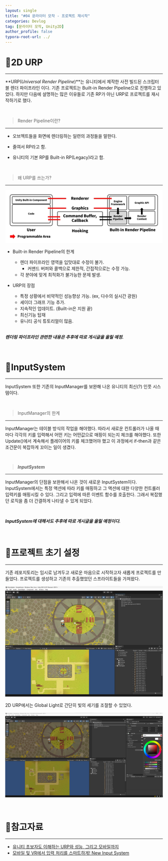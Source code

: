 ```yaml
---
layout: single
title: "#04 문라이터 모작 - 프로젝트 재시작"
categories: Devlog
tag: [문라이터 모작, Unity2D]
author_profile: false
typora-root-url: ../
---
```




# 📜2D URP

---

**URP(*Universal Render Pipeline*)**는 유니티에서 제작한 사전 빌드된 스크립터블 렌더 파이프라인 이다. 기존 프로젝트는 Built-in Render Pipeline으로 진행하고 있었다. 하지만 다음에 설명하는 많은 이유들로 기존 RP가 아닌 URP로 프로젝트를 재시작하기로 했다.

<br/>

> Render Pipeline이란?
> 

---

- 오브젝트들을 화면에 렌더링하는 일련의 과정들을 말한다.

- 줄여서 RP라고 함.

- 유니티의 기본 RP를 Built-in RP(Legacy)라고 함.

  <br/>

> 왜 URP를 쓰는가?
> 

---

<p align="center"><img src="/images/RP의 한계.png" alt="RP의 한계" /></p>

- Built-in Render Pipeline의 한계

    - 렌더 파이프라인 영역을 입맛대로 수정이 불가.
        - 커맨드 버퍼와 콜백으로 제한적, 간접적으로는 수정 가능.
    - 각 분야에 맞게 최적화가 불가능한 문제 발생.
- URP의 장점
    - 특정 상황에서 비약적인 성능향상 가능. (ex, 다수의 실시간 광원)
    - 셰이더 그래프 기능 추가.
    - 지속적인 업데이트. (Built-in은 지원 끝)
    - 최신기능 탑재
    - 유니티 공식 튜토리얼이 많음.

    <br/>

***렌더링 파이프라인 관련한 내용은 추후에 따로 게시글을 올릴 예정.***

<br/>

# 📜InputSystem

---

InputSystem 또한 기존의 InputManager를 보완해 나온 유니티의 최신(?) 인풋 시스템이다. 

<br/>

> InputManager의 한계
> 

---

InputManager는 테이블 방식의 작업을 해야했다. 따라서 새로운 컨트롤러가 나올 때마다 각각의 키를 입력해서 어떤 키는 어떤값으로 매핑이 되는지 체크를 해야했다. 또한 Update()에서 계속해서 플레이어의 키를 체크했어야 했고 이 과정에서 if-then과 같은 조건문이 복잡하게 꼬이는 일이 생겼다.

<br/>

> ***InputSystem***
> 

---

InputManager의 단점을 보완해서 나온 것이 새로운 InputSystem이다. InputSystem에서는 특정 액션에 따라 키를 매핑하고 그 액션에 대한 다양한 컨트롤러 입력키를 매핑시킬 수 있다. 그리고 입력에 따른 이벤트 함수를 호출한다. 그래서 복잡했던 로직을 좀 더 간결하게 나타낼 수 있게 되었다.

<br/>

***InputSystem에 대해서도 추후에 따로 게시글을 올릴 예정이다.***

<br/>

# 📜프로젝트 초기 설정

---

기존 레포지토리는 임시로 남겨두고 새로운 마음으로 시작하고자 새롭게 프로젝트를 만들었다. 프로젝트를 생성하고 기존의 추출했었던 스프라이트들을 가져왔다.

<p align="center"><img src="/images/프로젝트 초기 설정 1.png" alt="프로젝트 초기 설정 1" /></p>

2D URP에서는 Global Light로 간단히 빛의 세기를 조절할 수 있었다.

<p align="center"><img src="/images/프로젝트 초기 설정 2.png" alt="프로젝트 초기 설정 2" /></p>
<br/>



# 📜참고자료

---

- [유니티 초보자도 이해하는 URP와 성능, 그리고 모바일까지](https://www.youtube.com/watch?v=wNFjsi6MjAQ&t=278s)
- [모바일 및 VR에서 입력 처리를 스마트하게! New Input System](https://youtu.be/N75g5PZZ1HA)